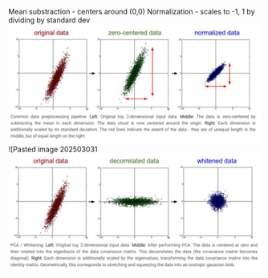 
Mean substraction - centers around (0,0)
Normalization - scales to -1, 1 by dividing by standard dev
![Pasted image 20250303182337.png](attachments/Pasted%20image%2020250303182337.png)![Pasted image 202503031![Pasted image 20250303182517.png](attachments/Pasted%20image%2020250303182517.png)